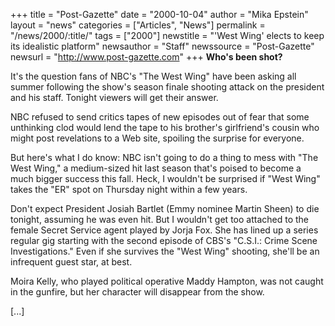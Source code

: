 +++
title = "Post-Gazette"
date = "2000-10-04"
author = "Mika Epstein"
layout = "news"
categories = ["Articles", "News"]
permalink = "/news/2000/:title/"
tags = ["2000"]
newstitle = "'West Wing' elects to keep its idealistic platform"
newsauthor = "Staff"
newssource = "Post-Gazette"
newsurl = "http://www.post-gazette.com"
+++
**Who's been shot?**

It's the question fans of NBC's "The West Wing" have been asking all summer following the show's season finale shooting attack on the president and his staff. Tonight viewers will get their answer. 

NBC refused to send critics tapes of new episodes out of fear that some unthinking clod would lend the tape to his brother's girlfriend's cousin who might post revelations to a Web site, spoiling the surprise for everyone. 

But here's what I do know: NBC isn't going to do a thing to mess with "The West Wing," a medium-sized hit last season that's poised to become a much bigger success this fall. Heck, I wouldn't be surprised if "West Wing" takes the "ER" spot on Thursday night within a few years.

Don't expect President Josiah Bartlet (Emmy nominee Martin Sheen) to die tonight, assuming he was even hit. But I wouldn't get too attached to the female Secret Service agent played by Jorja Fox. She has lined up a series regular gig starting with the second episode of CBS's "C.S.I.: Crime Scene Investigations." Even if she survives the "West Wing" shooting, she'll be an infrequent guest star, at best. 

Moira Kelly, who played political operative Maddy Hampton, was not caught in the gunfire, but her character will disappear from the show.

[...]  
